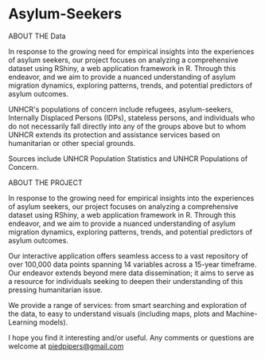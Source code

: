 # Asylum-Seekers

ABOUT THE Data

In response to the growing need for empirical insights into the experiences of asylum seekers, our project focuses on analyzing a comprehensive dataset using RShiny, a web application framework in R. Through this endeavor, and we aim to provide a nuanced understanding of asylum migration dynamics, exploring patterns, trends, and potential predictors of asylum outcomes.

UNHCR's populations of concern include refugees, asylum-seekers, Internally Displaced Persons (IDPs), stateless persons, and individuals who do not necessarily fall directly into any of the groups above but to whom UNHCR extends its protection and assistance services based on humanitarian or other special grounds.

Sources include UNHCR Population Statistics and UNHCR Populations of Concern.

ABOUT THE PROJECT

In response to the growing need for empirical insights into the experiences of asylum seekers, our project focuses on analyzing a comprehensive dataset using RShiny, a web application framework in R. Through this endeavor, and we aim to provide a nuanced understanding of asylum migration dynamics, exploring patterns, trends, and potential predictors of asylum outcomes.


Our interactive application offers seamless access to a vast repository of over 100,000 data points spanning 14 variables across a 15-year timeframe. Our endeavor extends beyond mere data dissemination; it aims to serve as a resource for individuals seeking to deepen their understanding of this pressing humanitarian issue.


We provide a range of services: from smart searching and exploration of the data, to easy to understand visuals (including maps, plots and Machine-Learning models).


I hope you find it interesting and/or useful. Any comments or questions are welcome at piedpipers@gmail.com





